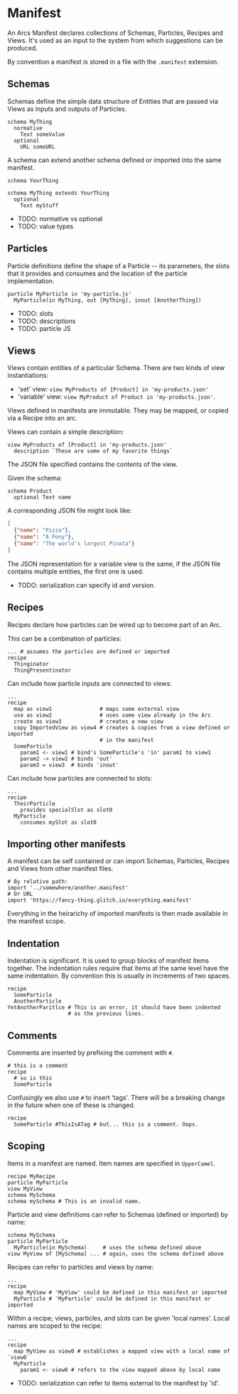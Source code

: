 # Manifest
An Arcs Manifest declares collections of Schemas, Particles, Recipes and Views. It's used as an input to the system from which suggestions can be produced.

By convention a manifest is stored in a file with the `.manifest` extension.

## Schemas

Schemas define the simple data structure of Entities that are passed via Views
as inputs and outputs of Particles.

```
schema MyThing
  normative
    Text someValue
  optional
    URL someURL
```

A schema can extend another schema defined or imported into the same manifest.

```
schema YourThing

schema MyThing extends YourThing
  optional
    Text myStuff
```

* TODO: normative vs optional
* TODO: value types

## Particles

Particle definitions define the shape of a Particle -- its parameters, the slots
that it provides and consumes and the location of the particle implementation.

```
particle MyParticle in 'my-particle.js'
  MyParticle(in MyThing, out [MyThing], inout [AnotherThing])
```
* TODO: slots
* TODO: descriptions
* TODO: particle JS

## Views

Views contain entities of a particular Schema. There are two kinds of view
instantiations:

* 'set' view: `view MyProducts of [Product] in 'my-products.json'`
* 'variable' view: `view MyProduct of Product in 'my-products.json'`.

Views defined in manifests are immutable. They may be mapped, or copied via a
Recipe into an arc.

Views can contain a simple description:

```
view MyProducts of [Product] in 'my-products.json'
  description `These are some of my favorite things`
```

The JSON file specified contains the contents of the view.

Given the schema:

```
schema Product
  optional Text name
```

A corresponding JSON file might look like:

```json
[
  {"name": "Pizza"},
  {"name": "A Pony"},
  {"name": "The world's largest Pinata"}
]
```

The JSON representation for a variable view is the same, if the JSON file contains
multiple entities, the first one is used.

* TODO: serialization can specify id and version.

## Recipes
Recipes declare how particles can be wired up to become part of an Arc.

This can be a combination of particles:
```
... # assumes the particles are defined or imported
recipe
  Thinginator
  ThingPresentinator
```

Can include how particle inputs are connected to views:
```
...
recipe
  map as view1               # maps some external view
  use as view2               # uses some view already in the Arc
  create as view3            # creates a new view
  copy ImportedView as view4 # creates & copies from a view defined or imported
                             # in the manifest
  SomeParticle
    param1 <- view1 # bind's SomeParticle's 'in' param1 to view1
    param2 -> view2 # binds 'out'
    param3 = view3  # binds 'inout'
```

Can include how particles are connected to slots:
```
...
recipe
  TheirParticle
    provides specialSlot as slot0
  MyParticle
    consumes mySlot as slot0
```

## Importing other manifests
A manifest can be self contained or can import Schemas, Particles, Recipes and Views from other manifest files.

```
# By relative path:
import '../somewhere/another.manifest'
# Or URL
import 'https://fancy-thing.glitch.io/everything.manifest'
```

Everything in the heirarichy of imported manifests is then made available in the manifest scope.

## Indentation
Indentation is significant. It is used to group blocks of manifest items together. The indentation rules require that items at the same level have the same indentation. By convention this is usually in increments of two spaces.

```
recipe
  SomeParticle
  AnotherParticle
YetAnotherParitlce # This is an error, it should have been indented
                   # as the previous lines.
```

## Comments
Comments are inserted by prefixing the comment with `#`.

```
# this is a comment
recipe
  # so is this
  SomeParticle
```

Confusingly we also use `#` to insert 'tags'. There will be a breaking change in the future when one of these is changed.

```
recipe
  SomeParticle #ThisIsATag # but... this is a comment. Oops.
```

## Scoping
Items in a manifest are named. Item names are specified in `UpperCamel`.

```
recipe MyRecipe
particle MyParticle
view MyView
schema MySchema
schema mySchema # This is an invalid name.
```

Particle and view definitions can refer to Schemas (defined or imported) by name:
```
schema MySchema
particle MyParticle
  MyParticle(in MySchema)     # uses the schema defined above
view MyView of [MySchema] ... # again, uses the schema defined above
```

Recipes can refer to particles and views by name:
```
...
recipe
  map MyView # 'MyView' could be defined in this manifest or imported
  MyParticle # 'MyParticle' could be defined in this manifest or imported
```

Within a recipe; views, particles, and slots can be given 'local names'. Local names are scoped to the recipe:

```
...
recipe
  map MyView as view0 # establishes a mapped view with a local name of `view0`
  MyParticle
    param1 <- view0 # refers to the view mapped above by local name
```

* TODO: serialization can refer to items external to the manifest by 'id'.
